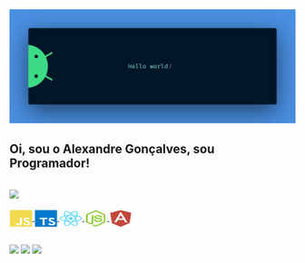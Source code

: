 
<img src="https://raw.githubusercontent.com/qalexandre/qalexandre/main/resources/banner.png" alt="Hello world">


## Oi, sou o Alexandre Gonçalves, sou Programador!

<br>
<div>
  <a href="https://github.com/qalexandre">
  
  <img height="180em" src="https://github-readme-stats.vercel.app/api/top-langs/?username=qalexandre&layout=compact&langs_count=7&theme=dark"/>
</div>

<div style="display: inline_block"><br>
  <img align="center" alt="Ale-Js" height="30" width="40" src="https://raw.githubusercontent.com/devicons/devicon/master/icons/javascript/javascript-plain.svg">
  <img align="center" alt="Ale-Ts" height="30" width="40" src="https://raw.githubusercontent.com/devicons/devicon/master/icons/typescript/typescript-plain.svg">
  <img align="center" alt="Ale-React" height="30" width="40" src="https://raw.githubusercontent.com/devicons/devicon/master/icons/react/react-original.svg">
  <img align="center" alt="Ale-NodeJS" height="30" width="40" src="https://raw.githubusercontent.com/devicons/devicon/master/icons/nodejs/nodejs-original.svg">
<img align="center" alt="Ale-Angular" height="30" width="40" src="https://raw.githubusercontent.com/devicons/devicon/master/icons/angularjs/angularjs-plain.svg">
</div> <br>
<div> 
 
 
  <a href = "mailto:alexandre.goncalves33@outlook.com"><img src="https://img.shields.io/badge/-Email-%23333?style=for-the-badge&logo=microsoft&logoColor=white" target="_blank"></a>
  <a href="https://www.linkedin.com/in/alexandre-gon%C3%A7alves-/" target="_blank"><img src="https://img.shields.io/badge/-LinkedIn-%230077B5?style=for-the-badge&logo=linkedin&logoColor=white" target="_blank"></a> 
  <a href="https://qalexandre.github.io" target="_blank"><img src="https://img.shields.io/badge/-Portf%C3%B3lio-%23130325?style=for-the-badge&logo=github&logoColor=white" target="_blank"></a> </div>
